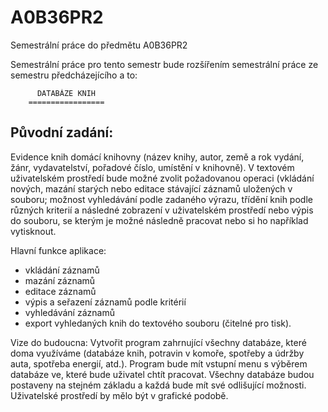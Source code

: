A0B36PR2
========

Semestrální práce do předmětu A0B36PR2

Semestrální práce pro tento semestr bude rozšířením semestrální práce ze semestru předcházejícího a to:

          DATABÁZE KNIH
        =================

Původní zadání:
--------------------------------
   Evidence knih domácí knihovny (název knihy, autor, země a rok vydání, 
žánr, vydavatelství, pořadové číslo, umístění v knihovně). V textovém 
uživatelském prostředí bude možné zvolit požadovanou operaci (vkládání nových, 
mazání starých nebo editace stávající záznamů uložených v souboru; možnost 
vyhledávání podle zadaného výrazu, třídění knih podle různých kriterií a 
následné zobrazení v uživatelském prostředí nebo výpis do souboru, se kterým 
je možné následně pracovat nebo si ho například vytisknout.

Hlavní funkce aplikace:
 - vkládání záznamů
 - mazání záznamů
 - editace záznamů
 - výpis a seřazení záznamů podle kritérií
 - vyhledávání záznamů
 - export vyhledaných knih do textového souboru (čitelné pro tisk).

Vize do budoucna:
   Vytvořit program zahrnující všechny databáze, které doma využíváme 
(databáze knih, potravin v komoře, spotřeby a údržby auta, spotřeba energií, 
atd.). Program bude mít vstupní menu s výběrem databáze ve, které bude uživatel 
chtít pracovat. Všechny databáze budou postaveny na stejném základu a každá bude 
mít své odlišující možnosti. Uživatelské prostředí by mělo být v grafické podobě.
